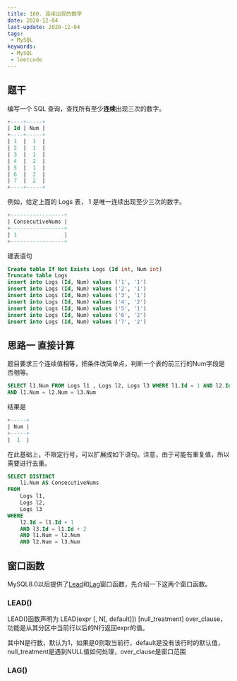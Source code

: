 ```yaml
---
title: 180. 连续出现的数字
date: 2020-12-04
last-update: 2020-12-04
tags:
 - MySQL
keywords:
 - MySQL
 - leetcode
---
```


## 题干
编写一个 SQL 查询，查找所有至少**连续**出现三次的数字。
```sql
+----+-----+
| Id | Num |
+----+-----+
| 1  |  1  |
| 2  |  1  |
| 3  |  1  |
| 4  |  2  |
| 5  |  1  |
| 6  |  2  |
| 7  |  2  |
+----+-----+
```
例如，给定上面的 Logs 表， 1 是唯一连续出现至少三次的数字。
```sql
+-----------------+
| ConsecutiveNums |
+-----------------+
| 1               |
+-----------------+
```
建表语句
```sql
Create table If Not Exists Logs (Id int, Num int)
Truncate table Logs
insert into Logs (Id, Num) values ('1', '1')
insert into Logs (Id, Num) values ('2', '1')
insert into Logs (Id, Num) values ('3', '1')
insert into Logs (Id, Num) values ('4', '2')
insert into Logs (Id, Num) values ('5', '1')
insert into Logs (Id, Num) values ('6', '2')
insert into Logs (Id, Num) values ('7', '2')
```

## 思路一  直接计算

题目要求三个连续值相等，把条件改简单点，判断一个表的前三行的Num字段是否相等。

```sql
SELECT l1.Num FROM Logs l1 , Logs l2, Logs l3 WHERE l1.Id = 1 AND l2.Id = 2 AND l3.Id = 3 
AND l1.Num = l2.Num = l3.Num
```
结果是
```sql
+-----+
| Num |
+-----+
|  1  |
```

在此基础上，不限定行号，可以扩展成如下语句。注意，由于可能有重复值，所以需要进行去重。
```sql
SELECT DISTINCT
	l1.Num AS ConsecutiveNums 
FROM
	Logs l1,
	Logs l2,
	Logs l3 
WHERE
	l2.Id = l1.Id + 1 
	AND l3.Id = l1.Id + 2 
	AND l1.Num = l2.Num 
	AND l2.Num = l3.Num
```

## 窗口函数

MySQL8.0以后提供了[Lead](https://dev.mysql.com/doc/refman/8.0/en/window-function-descriptions.html#function_lead)和[Lag](https://dev.mysql.com/doc/refman/8.0/en/window-function-descriptions.html#function_lag)窗口函数，先介绍一下这两个窗口函数。

###  LEAD()
LEAD()函数声明为 LEAD(expr [, N[, default]]) [null_treatment] over_clause，功能是从其分区中当前行以后的N行返回expr的值。

其中N是行数，默认为1，如果是0则取当前行，default是没有该行时的默认值，null_treatment是遇到NULL值如何处理，over_clause是窗口范围




### LAG()
